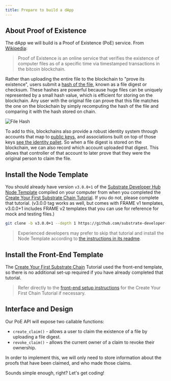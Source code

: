 ```yaml
---
title: Prepare to build a dApp
---
```


## About Proof of Existence

The dApp we will build is a Proof of Existence (PoE) service. From
[Wikipedia](https://en.wikipedia.org/wiki/Proof_of_Existence):

> Proof of Existence is an online service that verifies the existence of computer files as of a
> specific time via timestamped transactions in the bitcoin blockchain.

Rather than uploading the entire file to the blockchain to "prove its existence", users submit a
[hash of the file](https://en.wikipedia.org/wiki/File_verification), known as a file digest or
checksum. These hashes are powerful because huge files can be uniquely represented by a small hash
value, which is efficient for storing on the blockchain. Any user with the original file can prove
that this file matches the one on the blockchain by simply recomputing the hash of the file and
comparing it with the hash stored on chain.

![File Hash](assets/tutorials/build-a-dapp/file-hash.png)

To add to this, blockchains also provide a robust identity system through accounts that map to 
[public keys](https://en.wikipedia.org/wiki/Public-key_cryptography), and associations built on
top of those keys [see the identity pallet](https://github.com/paritytech/substrate/tree/v3.0.0/frame/identity).
So when a file digest is stored on the blockchain, we can also record which account uploaded that digest.
This allows that controller of that account to later prove that they were the original person to claim the file.

## Install the Node Template

You should already have version `v3.0.0+1` of the
[Substrate Developer Hub Node Template](https://github.com/substrate-developer-hub/substrate-node-template/tree/tutorials/solutions%2Fbuild-a-dapp-v3+1)
compiled on your computer from when you completed the
[Create Your First Substrate Chain Tutorial](../create-your-first-substrate-chain). If you do not,
please complete that tutorial. (v3.0.0 tag works as well, but comes with FRAME v1 templates, 
v3.0.0+1 includes FRAME v2 templates that you can use for reference for mock and testing files.)

```bash
git clone -b v3.0.0+1 --depth 1 https://github.com/substrate-developer-hub/substrate-node-template
```

> Experienced developers may prefer to skip that tutorial and install the Node Template
> according to
> [the instructions in its readme](https://github.com/substrate-developer-hub/substrate-node-template#getting-started).

## Install the Front-End Template

The [Create Your First Substrate Chain](https://substrate.dev/docs/en/tutorials/create-your-first-substrate-chain/) Tutorial used the front-end template, so there is no
additional set-up required if you have already completed that tutorial.

> Refer directly to the
> [front-end setup instructions](../create-your-first-substrate-chain/setup#install-the-front-end-template)
> for the Create Your First Chain Tutorial if necessary.

## Interface and Design

Our PoE API will expose two callable functions:

- `create_claim()` - allows a user to claim the existence of a file by uploading a file digest.
- `revoke_claim()` - allows the current owner of a claim to revoke their ownership.

In order to implement this, we will only need to store information about the proofs that have been
claimed, and who made those claims.

Sounds simple enough, right? Let's get coding!
